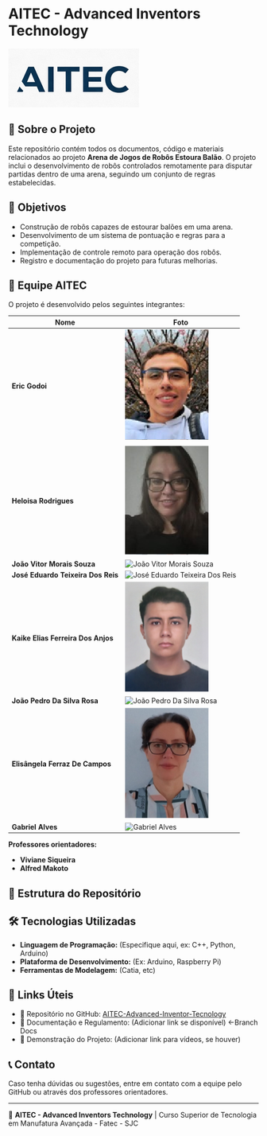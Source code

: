 # AITEC - Advanced Inventors Technology

![AITEC Logo](https://github.com/elisfcampos/AITEC-Advanced-Inventor-Tecnology-/blob/831edc55432657de9e845c3ab016a12be37e6d80/Docs/Imagens/LogoReduzido.png) <!-- Substitua pelo caminho real da logo, se houver -->

## 📌 Sobre o Projeto

Este repositório contém todos os documentos, código e materiais relacionados ao projeto **Arena de Jogos de Robôs Estoura Balão**. O projeto inclui o desenvolvimento de robôs controlados remotamente para disputar partidas dentro de uma arena, seguindo um conjunto de regras estabelecidas.

## 🎯 Objetivos

- Construção de robôs capazes de estourar balões em uma arena.
- Desenvolvimento de um sistema de pontuação e regras para a competição.
- Implementação de controle remoto para operação dos robôs.
- Registro e documentação do projeto para futuras melhorias.

## 👥 Equipe AITEC

O projeto é desenvolvido pelos seguintes integrantes:

| Nome | Foto |
|------|------|
| **Eric Godoi** | ![Eric Godoi](https://github.com/elisfcampos/AITEC-Advanced-Inventor-Tecnology-/blob/d57a1085439af514ea07e30ea6f12cd5123c22d6/Docs/Imagens/Eric.png) |
| **Heloisa Rodrigues** | ![Heloisa Rodrigues](https://github.com/elisfcampos/AITEC-Advanced-Inventor-Tecnology-/blob/d57a1085439af514ea07e30ea6f12cd5123c22d6/Docs/Imagens/Heloisa.png) |
| **João Vitor Morais Souza** | ![João Vitor Morais Souza](https://github.com/elisfcampos/AITEC-Advanced-Inventor-Tecnology-/blob/d57a1085439af514ea07e30ea6f12cd5123c22d6/Docs/Imagens/Jo%C3%A3oVitor.png) |
| **José Eduardo Teixeira Dos Reis** | ![José Eduardo Teixeira Dos Reis](https://github.com/elisfcampos/AITEC-Advanced-Inventor-Tecnology-/blob/d57a1085439af514ea07e30ea6f12cd5123c22d6/Docs/Imagens/Jos%C3%A9Eduardo.png) |
| **Kaike Elias Ferreira Dos Anjos** | ![Kaike Elias Ferreira Dos Anjos](https://github.com/elisfcampos/AITEC-Advanced-Inventor-Tecnology-/blob/d57a1085439af514ea07e30ea6f12cd5123c22d6/Docs/Imagens/Kaike.png) |
| **João Pedro Da Silva Rosa** | ![João Pedro Da Silva Rosa](https://github.com/elisfcampos/AITEC-Advanced-Inventor-Tecnology-/blob/d57a1085439af514ea07e30ea6f12cd5123c22d6/Docs/Imagens/Jo%C3%A3oPedroRosa.png) |
| **Elisângela Ferraz De Campos** | ![Elisângela Ferraz De Campos](https://github.com/elisfcampos/AITEC-Advanced-Inventor-Tecnology-/blob/d57a1085439af514ea07e30ea6f12cd5123c22d6/Docs/Imagens/Elisangela.png) |
| **Gabriel Alves** | ![Gabriel Alves](URL_DA_FOTO) |

**Professores orientadores:**
- **Viviane Siqueira**
- **Alfred Makoto**

## 📂 Estrutura do Repositório


## 🛠️ Tecnologias Utilizadas

- **Linguagem de Programação:** (Especifique aqui, ex: C++, Python, Arduino)
- **Plataforma de Desenvolvimento:** (Ex: Arduino, Raspberry Pi)
- **Ferramentas de Modelagem:** (Catia, etc)

## 🔗 Links Úteis

- 🔗 Repositório no GitHub: [AITEC-Advanced-Inventor-Tecnology](https://github.com/elisfcampos/AITEC-Advanced-Inventor-Tecnology-.git)
- 📜 Documentação e Regulamento: (Adicionar link se disponível) <-Branch Docs
- 🎥 Demonstração do Projeto: (Adicionar link para vídeos, se houver)

## 📞 Contato

Caso tenha dúvidas ou sugestões, entre em contato com a equipe pelo GitHub ou através dos professores orientadores.

---

📌 **AITEC - Advanced Inventors Technology** | Curso Superior de Tecnologia em Manufatura Avançada - Fatec - SJC
